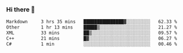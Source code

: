 ### Hi there 👋

<!--
**WShiBin/WShiBin** is a ✨ _special_ ✨ repository because its `README.md` (this file) appears on your GitHub profile.

Here are some ideas to get you started:

- 🔭 I’m currently working on ...
- 🌱 I’m currently learning ...
- 👯 I’m looking to collaborate on ...
- 🤔 I’m looking for help with ...
- 💬 Ask me about ...
- 📫 How to reach me: ...
- 😄 Pronouns: ...
- ⚡ Fun fact: ...
-->

<!--START_SECTION:waka-->

```txt
Markdown     3 hrs 35 mins   ███████████████▓░░░░░░░░░   62.33 %
Other        1 hr 13 mins    █████▒░░░░░░░░░░░░░░░░░░░   21.27 %
XML          33 mins         ██▒░░░░░░░░░░░░░░░░░░░░░░   09.57 %
C++          21 mins         █▓░░░░░░░░░░░░░░░░░░░░░░░   06.27 %
C#           1 min           ░░░░░░░░░░░░░░░░░░░░░░░░░   00.46 %
```

<!--END_SECTION:waka-->
